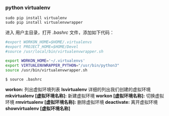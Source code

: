 ### python virtualenv

```
sudo pip install virtualenv
sudo pip install virtualenvwrapper
```

进入 用户主目录，打开 *.bashrc* 文件，添加如下代码：

```bash
#export WORKON_HOME=$HOME/.virtualenvs
#export PROJECT_HOME=$HOME/Devel
#source /usr/local/bin/virtualenvwrapper.sh

export WORKON_HOME='~/.virtualenvs'
export VIRTUALENVWRAPPER_PYTHON="/usr/bin/python3" 
source /usr/bin/virtualenvwrapper.sh
```

~~~
$ source .bashrc
~~~

**workon:**                                    列出虚拟环境列表
**lsvirtualenv**        详细的列出我们创建的虚拟环境
**mkvirtualenv [虚拟环境名称]:**        新建虚拟环境
**workon [虚拟环境名称]:**            切换虚拟环境
**rmvirtualenv [虚拟环境名称]:**    删除虚拟环境
**deactivate:**                                离开虚拟环境
**showvirtualenv  [虚拟环境名称]**